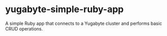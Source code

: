 # yugabyte-simple-ruby-app
A simple Ruby app that connects to a Yugabyte cluster and performs basic CRUD operations.
